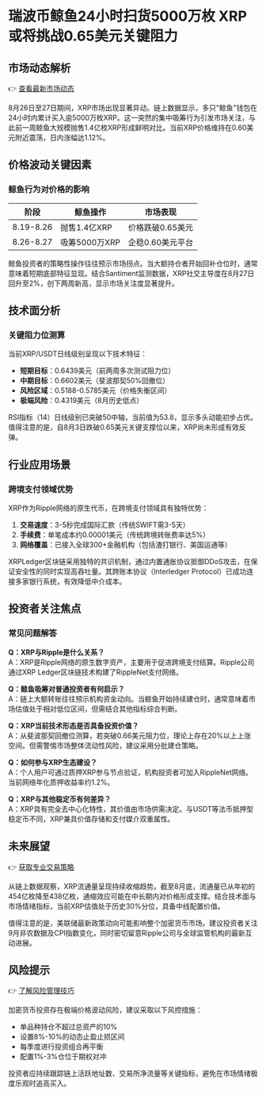 # 瑞波币鲸鱼24小时扫货5000万枚 XRP或将挑战0.65美元关键阻力

## 市场动态解析
👉 [查看最新市场动态](https://bit.ly/okx_welcome)

8月26日至27日期间，XRP市场出现显著异动。链上数据显示，多只"鲸鱼"钱包在24小时内累计买入逾5000万枚XRP。这一突然的集中吸筹行为引发市场关注，与此前一周鲸鱼大规模抛售1.4亿枚XRP形成鲜明对比。当前XRP价格维持在0.60美元附近震荡，日内涨幅达1.12%。

## 价格波动关键因素

### 鲸鱼行为对价格的影响
| 阶段          | 鲸鱼操作       | 市场表现         |
|---------------|----------------|------------------|
| 8.19-8.26     | 抛售1.4亿XRP   | 价格跌破0.65美元 |
| 8.26-8.27     | 吸筹5000万XRP  | 企稳0.60美元平台 |

鲸鱼投资者的策略性操作往往预示市场拐点。当大额持仓者开始回补仓位时，通常意味着短期底部特征显现。结合Santiment监测数据，XRP社交主导度在8月27日回升至2%，创下两周新高，显示市场关注度显著提升。

## 技术面分析

### 关键阻力位测算
当前XRP/USDT日线级别呈现以下技术特征：
- **短期目标**：0.6439美元（前两周多次测试阻力位）
- **中期目标**：0.6602美元（斐波那契50%回撤位）
- **风险区域**：0.5188-0.5785美元（价格失衡区间）
- **极端风险**：0.4319美元（8月历史低点）

RSI指标（14）日线级别已突破50中轴，当前值为53.8，显示多头动能初步占优。值得注意的是，自8月3日跌破0.65美元关键支撑位以来，XRP尚未形成有效反弹。

## 行业应用场景

### 跨境支付领域优势
XRP作为Ripple网络的原生代币，在跨境支付领域具有独特优势：
1. **交易速度**：3-5秒完成国际汇款（传统SWIFT需3-5天）
2. **手续费**：单笔成本约0.00001美元（传统跨境转账费率达5%）
3. **网络覆盖**：已接入全球300+金融机构（包括渣打银行、美国运通等）

XRPLedger区块链采用独特的共识机制，通过内置通胀协议抵御DDoS攻击，在保证安全性的同时实现高吞吐量。其跨账本协议（Interledger Protocol）已成功连接多家银行系统，有效降低中介成本。

## 投资者关注焦点

### 常见问题解答
**Q：XRP与Ripple是什么关系？**  
A：XRP是Ripple网络的原生数字资产，主要用于促进跨境支付结算。Ripple公司通过XRP Ledger区块链技术构建了RippleNet支付网络。

**Q：鲸鱼吸筹对普通投资者有何启示？**  
A：链上大额转账往往预示机构资金动向。当鲸鱼开始持续建仓时，通常意味着市场估值处于相对低位区间，但需结合其他指标综合判断。

**Q：XRP当前技术形态是否具备投资价值？**  
A：从斐波那契回撤位测算，若突破0.66美元阻力位，理论上存在20%以上上涨空间。但需警惕市场整体流动性风险，建议采用分批建仓策略。

**Q：如何参与XRP生态建设？**  
A：个人用户可通过质押XRP参与节点验证，机构投资者可加入RippleNet网络。当前网络年化质押收益率约1.2%。

**Q：XRP与其他稳定币有何差异？**  
A：XRP具有完全去中心化特性，其价值由市场供需决定。与USDT等法币抵押型稳定币不同，XRP兼具价值存储和支付媒介双重属性。

## 未来展望
👉 [获取专业交易策略](https://bit.ly/okx_welcome)

从链上数据观察，XRP流通量呈现持续收缩趋势。截至8月底，流通量已从年初的454亿枚降至438亿枚，通缩效应可能在中长期内对价格形成支撑。结合技术面与市场情绪指标，当前XRP估值处于历史30%分位，具备中线配置价值。

值得注意的是，美联储最新政策动向可能影响整个加密货币市场。建议投资者关注9月非农数据及CPI指数变化，同时密切留意Ripple公司与全球监管机构的最新互动进展。

## 风险提示
👉 [了解风险管理技巧](https://bit.ly/okx_welcome)

加密货币投资存在极端价格波动风险，建议采取以下风控措施：
- 单品种持仓不超过总资产的10%
- 设置8%-10%的动态止盈止损区间
- 每季度进行投资组合再平衡
- 配置1%-3%仓位于期权对冲

投资者应持续跟踪链上活跃地址数、交易所净流量等关键指标，避免在市场情绪极度乐观时追高买入。